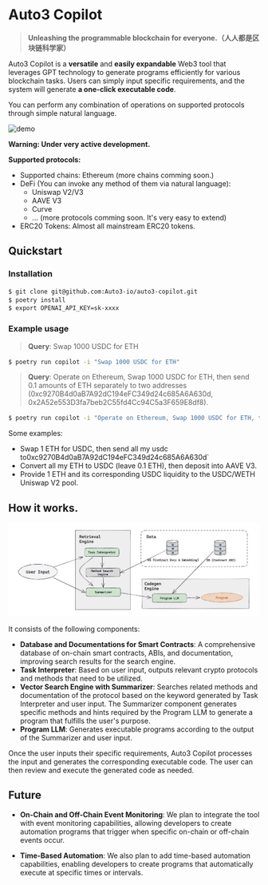 # Auto3 Copilot
> **Unleashing the programmable blockchain for everyone.（人人都是区块链科学家）**

Auto3 Copilot is a **versatile** and **easily expandable** Web3 tool that leverages GPT technology to generate programs efficiently for various blockchain tasks. Users can simply input specific requirements, and the system will generate **a one-click executable code**.

You can perform any combination of operations on supported protocols through simple natural language.

![demo](./assets/demo.gif)


**Warning: Under very active development.**

**Supported protocols:**

- Supported chains: Ethereum (more chains comming soon.)
- DeFi (You can invoke any method of them via natural language):
  - Uniswap V2/V3
  - AAVE V3
  - Curve
  - ... (more protocols comming soon. It's very easy to extend)
- ERC20 Tokens: Almost all mainstream ERC20 tokens.

## Quickstart
### Installation
```bash
$ git clone git@github.com:Auto3-io/auto3-copilot.git
$ poetry install
$ export OPENAI_API_KEY=sk-xxxx
```

### Example usage
> **Query**: Swap 1000 USDC for ETH

```bash
$ poetry run copilot -i "Swap 1000 USDC for ETH"
```

> **Query**: Operate on Ethereum, Swap 1000 USDC for ETH, then send 0.1 amounts of ETH separately to two addresses (0xc9270B4d0aB7A92dC194eFC349d24c685A6A630d, 0x2A52e553D3fa7beb2C55fd4Cc94C5a3F659E8df8).

```bash
$ poetry run copilot -i "Operate on Ethereum, Swap 1000 USDC for ETH, then send 0.1 amounts of ETH separately to two addresses (0xc9270B4d0aB7A92dC194eFC349d24c685A6A630d, 0x2A52e553D3fa7beb2C55fd4Cc94C5a3F659E8df8), and deposit 0.2 ETH to Scroll."
```

Some examples:
- Swap 1 ETH for USDC, then send all my usdc to0xc9270B4d0aB7A92dC194eFC349d24c685A6A630d`
- Convert all my ETH to USDC (leave 0.1 ETH), then deposit into AAVE V3.
- Provide 1 ETH and its corresponding USDC liquidity to the USDC/WETH Uniswap V2 pool.

## How it works.

![architecture](./assets/architecture.jpg)

It consists of the following components:

- **Database and Documentations for Smart Contracts**: A comprehensive database of on-chain smart contracts, ABIs, and documentation, improving search results for the search engine.
- **Task Interpreter**: Based on user input, outputs relevant crypto protocols and methods that need to be utilized.
- **Vector Search Engine with Summarizer**: Searches related methods and documentation of the protocol based on the keyword generated by Task Interpreter and user input. The Summarizer component generates specific methods and hints required by the Program LLM to generate a program that fulfills the user's purpose.
- **Program LLM**: Generates executable programs according to the output of the Summarizer and user input.

Once the user inputs their specific requirements, Auto3 Copilot processes the input and generates the corresponding executable code. The user can then review and execute the generated code as needed.

## Future
- **On-Chain and Off-Chain Event Monitoring**: We plan to integrate the tool with event monitoring capabilities, allowing developers to create automation programs that trigger when specific on-chain or off-chain events occur.

- **Time-Based Automation**: We also plan to add time-based automation capabilities, enabling developers to create programs that automatically execute at specific times or intervals.